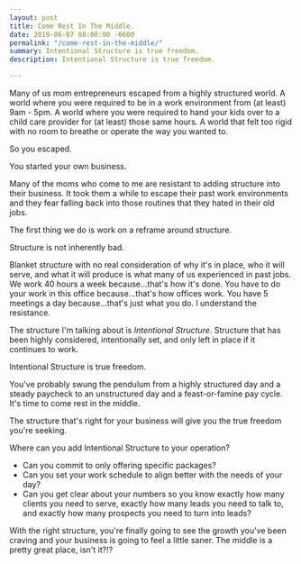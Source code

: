 ```yaml
---
layout: post
title: Come Rest In The Middle.
date: 2019-06-07 08:00:00 -0600
permalink: "/come-rest-in-the-middle/"
summary: Intentional Structure is true freedom.
description: Intentional Structure is true freedom.

---
```

Many of us mom entrepreneurs escaped from a highly structured world. A world where you were required to be in a work environment from (at least) 9am - 5pm. A world where you were required to hand your kids over to a child care provider for (at least) those same hours. A world that felt too rigid with no room to breathe or operate the way you wanted to.

So you escaped.

You started your own business.

Many of the moms who come to me are resistant to adding structure into their business. It took them a while to escape their past work environments and they fear falling back into those routines that they hated in their old jobs.

The first thing we do is work on a reframe around structure.

Structure is not inherently bad.

Blanket structure with no real consideration of why it's in place, who it will serve, and what it will produce is what many of us experienced in past jobs. We work 40 hours a week because...that's how it's done. You have to do your work in this office because...that's how offices work. You have 5 meetings a day because...that's just what you do. I understand the resistance.

The structure I'm talking about is _Intentional Structure_. Structure that has been highly considered, intentionally set, and only left in place if it continues to work.

Intentional Structure is true freedom.

You've probably swung the pendulum from a highly structured day and a steady paycheck to an unstructured day and a feast-or-famine pay cycle. It's time to come rest in the middle.

The structure that's right for your business will give you the true freedom you're seeking.

Where can you add Intentional Structure to your operation?

* Can you commit to only offering specific packages?
* Can you set your work schedule to align better with the needs of your day?
* Can you get clear about your numbers so you know exactly how many clients you need to serve, exactly how many leads you need to talk to, and exactly how many prospects you need to turn into leads?

With the right structure, you're finally going to see the growth you've been craving and your business is going to feel a little saner. The middle is a pretty great place, isn't it?!?
